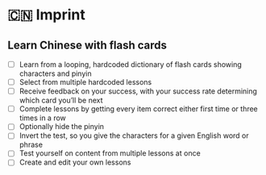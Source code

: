 # 🇨🇳 Imprint
## Learn Chinese with flash cards

- [ ] Learn from a looping, hardcoded dictionary of flash cards showing characters and pinyin
- [ ] Select from multiple hardcoded lessons
- [ ] Receive feedback on your success, with your success rate determining which card you’ll be next
- [ ] Complete lessons by getting every item correct either first time or three times in a row
- [ ] Optionally hide the pinyin
- [ ] Invert the test, so you give the characters for a given English word or phrase
- [ ] Test yourself on content from multiple lessons at once
- [ ] Create and edit your own lessons
